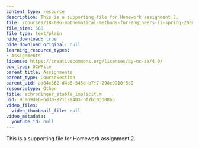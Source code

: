 ```yaml
---
content_type: resource
description: This is a supporting file for Homework assignment 2.
file: /courses/18-086-mathematical-methods-for-engineers-ii-spring-2006/9ca69deb6d3087118403bf7b103d08b5_schrodinger_stable_implicit.m
file_size: 568
file_type: text/plain
hide_download: true
hide_download_original: null
learning_resource_types:
- Assignments
license: https://creativecommons.org/licenses/by-nc-sa/4.0/
ocw_type: OCWFile
parent_title: Assignments
parent_type: CourseSection
parent_uid: aa04e362-d4b8-545d-b7f7-298e9910f5d9
resourcetype: Other
title: schrodinger_stable_implicit.m
uid: 9ca69deb-6d30-8711-8403-bf7b103d08b5
video_files:
  video_thumbnail_file: null
video_metadata:
  youtube_id: null
---
```

This is a supporting file for Homework assignment 2.